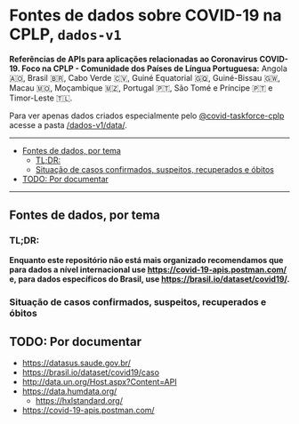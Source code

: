 # Fontes de dados sobre COVID-19 na CPLP, `dados-v1`
**Referências de APIs para aplicações relacionadas ao Coronavirus COVID-19. Foco
na CPLP - Comunidade dos Países de Língua Portuguesa:** Angola 🇦🇴, Brasil 🇧🇷,
Cabo Verde 🇨🇻, Guiné Equatorial 🇬🇶, Guiné-Bissau 🇬🇼, Macau 🇲🇴,
Moçambique 🇲🇿, Portugal 🇵🇹, São Tomé e Príncipe 🇵🇹 e Timor-Leste 🇹🇱.

Para ver apenas dados criados especialmente pelo
[@covid-taskforce-cplp](https://github.com/covid-taskforce-cplp) acesse a pasta
[/dados-v1/data/](data/).

----

<!-- TOC depthFrom:2 depthTo:5 -->

- [Fontes de dados, por tema](#fontes-de-dados-por-tema)
    - [TL;DR:](#tldr)
    - [Situação de casos confirmados, suspeitos, recuperados e óbitos](#situação-de-casos-confirmados-suspeitos-recuperados-e-óbitos)
- [TODO: Por documentar](#todo-por-documentar)

<!-- /TOC -->

----

## Fontes de dados, por tema

### TL;DR:
**Enquanto este repositório não está mais organizado recomendamos que para dados
a nível internacional use <https://covid-19-apis.postman.com/> e, para dados
específicos do Brasil, use <https://brasil.io/dataset/covid19/>.**

### Situação de casos confirmados, suspeitos, recuperados e óbitos

## TODO: Por documentar

- <https://datasus.saude.gov.br/>
- <https://brasil.io/dataset/covid19/caso>
- <http://data.un.org/Host.aspx?Content=API>
- <https://data.humdata.org/>
  - <https://hxlstandard.org/>
- <https://covid-19-apis.postman.com/>

<!--
- https://github.com/github/covid19-dashboard
-->
